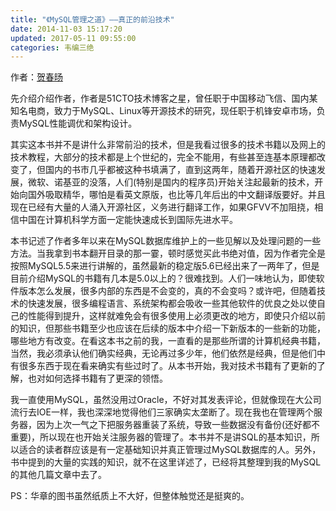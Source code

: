 ```yaml
---
title: "《MySQL管理之道》——真正的前沿技术"
date: 2014-11-03 15:17:20
updated: 2017-05-11 09:55:00
categories: 韦编三绝
---
```

作者：[贺春旸](http://hcymysql.blog.51cto.com/)

先介绍介绍作者，作者是51CTO技术博客之星，曾任职于中国移动飞信、国内某知名电商，致力于MySQL、Linux等开源技术的研究，现任职于机锋安卓市场，负责MySQL性能调优和架构设计。

其实这本书并不是讲什么非常前沿的技术，但是我看过很多的技术书籍以及网上的技术教程，大部分的技术都是上个世纪的，完全不能用，有些甚至连基本原理都改变了，但国内的书市几乎都被这种书填满了，直到这两年，随着开源社区的快速发展，微软、诺基亚的没落，人们(特别是国内的程序员)开始关注起最新的技术，开始向国外吸取精华，哪怕是看英文原版，也比等几年后出的中文翻译版要好。并且现在已经有大量的人涌入开源社区，义务进行翻译工作，如果GFVV不加阻挠，相信中国在计算机科学方面一定能快速成长到国际先进水平。

本书记述了作者多年以来在MySQL数据库维护上的一些见解以及处理问题的一些方法。当我拿到书本翻开目录的那一霎，顿时感觉买此书绝对值，因为作者完全是按照MySQL5.5来进行讲解的，虽然最新的稳定版5.6已经出来了一两年了，但是目前介绍MySQL的书籍有几本是5.0以上的？很难找到。人们一味地认为，即使软件版本怎么发展，很多内部的东西是不会变的，真的不会变吗？或许吧，但随着技术的快速发展，很多编程语言、系统架构都会吸收一些其他软件的优良之处以使自己的性能得到提升，这样就难免会有很多使用上必须更改的地方，即使只介绍以前的知识，但那些书籍至少也应该在后续的版本中介绍一下新版本的一些新的功能，哪些地方有改变。在看这本书之前的我，一直看的是那些所谓的计算机经典书籍，当然，我必须承认他们确实经典，无论再过多少年，他们依然是经典，但是他们中有很多东西于现在看来确实有些过时了。从本书开始，我对技术书籍有了更新的了解，也对如何选择书籍有了更深的领悟。

我一直使用MySQL，虽然没用过Oracle，不好对其发表评论，但就像现在大公司流行去IOE一样，我也深深地觉得他们三家确实太垄断了。现在我也在管理两个服务器，因为上次一气之下把服务器重装了系统，导致一些数据没有备份(还好都不重要)，所以现在也开始关注服务器的管理了。本书并不是讲SQL的基本知识，所以适合的读者群应该是有一定基础知识并真正管理过MySQL数据库的人。另外，书中提到的大量的实践的知识，就不在这里详述了，已经将其整理到我的MySQL的其他几篇文章中去了。

PS：华章的图书虽然纸质上不大好，但整体触觉还是挺爽的。
